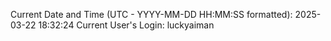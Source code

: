 Current Date and Time (UTC - YYYY-MM-DD HH:MM:SS formatted): 2025-03-22 18:32:24
Current User's Login: luckyaiman

